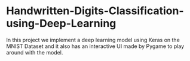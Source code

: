 # Handwritten-Digits-Classification-using-Deep-Learning

In this project we implement a deep learning model using Keras on the MNIST Dataset and it also has an interactive UI made by Pygame to play around with the model.
